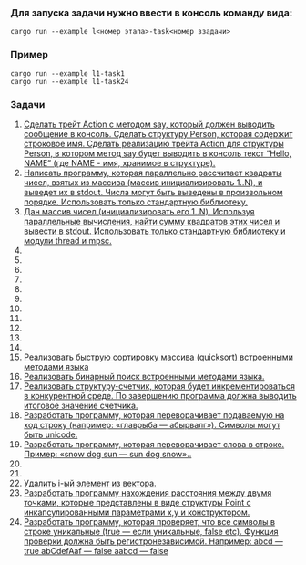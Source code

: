 ### Для запуска задачи нужно ввести в консоль команду вида:
```shell
cargo run --example l<номер этапа>-task<номер ззадачи>
```

### Пример
```shell
cargo run --example l1-task1
cargo run --example l1-task24
```

### Задачи
1. [Сделать трейт Action с методом say, который должен выводить сообщение в консоль.
Сделать структуру Person, которая содержит строковое имя.
Сделать реализацию трейта Action для структуры Person, в котором метод say будет выводить в консоль текст “Hello, NAME” (где NAME - имя, хранимое в структуре).](src/task1.rs)
2. [Написать программу, которая параллельно рассчитает квадраты чисел, взятых из массива (массив инициализировать 1..N), и выведет их в stdout.
Числа могут быть выведены в произвольном порядке.
Использовать только стандартную библиотеку.](src/task2.rs)
3. [Дан массив чисел (инициализировать его 1..N). Используя параллельные вычисления, найти сумму квадратов этих чисел и вывести в stdout.
Использовать только стандартную библиотеку и модули thread и mpsc.](src/task3.rs)
4. []()
5. []()
6. []()
7. []()
8. []()
9. []()
10. []()
11. []()
12. []()
13. []()
14. []()
15. [Реализовать быструю сортировку массива (quicksort) встроенными методами языка](src/task15.rs)
16. [Реализовать бинарный поиск встроенными методами языка.](src/task16.rs)
17. [Реализовать структуру-счетчик, которая будет инкрементироваться в конкурентной среде. По завершению программа должна выводить итоговое значение счетчика.](src/task17.rs)
18. [Разработать программу, которая переворачивает подаваемую на ход строку (например: «главрыба — абырвалг»). Символы могут быть unicode.](src/task18.rs)
19. [Разработать программу, которая переворачивает слова в строке.
Пример: «snow dog sun — sun dog snow»..](src/task19.rs)
20. []()
21. []()
22. [Удалить i-ый элемент из вектора.](src/task22.rs)
23. [Разработать программу нахождения расстояния между двумя точками, которые представлены в виде структуры Point с инкапсулированными параметрами x,y и конструктором.](src/task23.rs)
24. [Разработать программу, которая проверяет, что все символы в строке уникальные (true — если уникальные, false etc). Функция проверки должна быть регистронезависимой.
Например:
abcd — true abCdefAaf — false aabcd — false](src/task24.rs)